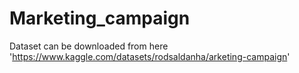 # Marketing_campaign
Dataset can be downloaded from here 'https://www.kaggle.com/datasets/rodsaldanha/arketing-campaign'
